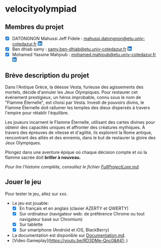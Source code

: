 # velocityolympiad

## Membres du projet

- [x] DATONGNON Mahussi Jeff Fidele :
  mahussi.datongnon@etu.univ-cotedazur.fr [![logo](public/LinkedIn.png)](https://www.linkedin.com/in/mahussi-datongnon/)
- [x] Ben dhiab samy :
  samy.ben-dhiab@etu.univ-cotedazur.fr [![logo](public/LinkedIn.png)](https://www.linkedin.com/in/samy-ben-dhiab-606915240/)
- [x] Mohamed Yassine Mahjoub :
  mohamed.mahjoub@etu.univ-cotedazur.fr [![logo](public/LinkedIn.png)](https://www.linkedin.com/in/mohamed-mahjoub-a525a4228/)

## Brève description du projet

Dans l'Antique Grèce, la déesse Vesta, furieuse des agissements des mortels, décide d'annuler les Jeux Olympiques. Pour
restaurer cet événement prestigieux, un héros improbable, connu sous le nom de "Flamme Éternelle", est choisi par Vesta.
Investi de pouvoirs divins, le Flamme Éternelle doit rallumer les temples des dieux dispersés à travers l'empire pour
rétablir l'équilibre.

Les joueurs incarnent le Flamme Éternelle, utilisant des cartes divines pour obtenir des capacités uniques et affronter
des créatures mythiques. À travers des épreuves de vitesse et d'agilité, ils explorent la Rome antique, rencontrant des
alliés et des ennemis, dans le but de restaurer la gloire des Jeux Olympiques.

Plongez dans une aventure épique où chaque décision compte et où la flamme sacrée doit **briller à nouveau.**

*Pour lire l'histoire complète, consultez le fichier [FullProjectLore.md](FullPVelocityOlympiadLore.md).*

## Jouer le jeu

Pour tester le jeu, allez sur xxx.

[//]: # (Pour tester le jeu, allez sur [Velocity Olympiad]&#40;https://velocityolympiad.netlify.app/&#41;.)

- Le jeu est jouable:
    - [x] En français et en anglais (clavier AZERTY et QWERTY)
    - [x] Sur ordinateur (navigateur web: de préférence Chrome ou tout navigateur basé sur Chromium)
    - [x] Sur tablette
    - [x] Sur smartphone (Android et iOS, BlackBerry)

- La documentation est disponible sur [Documentation.md](Documentation.md).
- [Video Gameplay]&#40;https://youtu.be/RD3DMe-Qnc0&#41;.)




